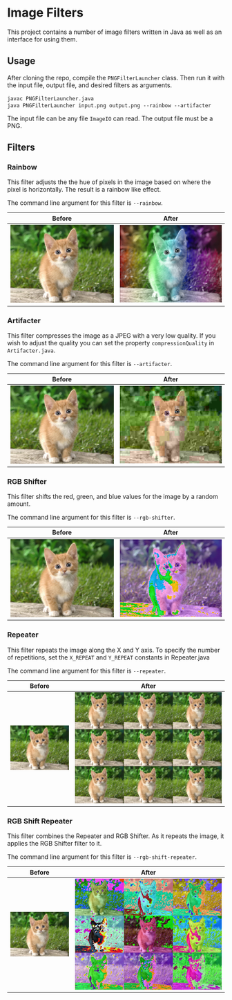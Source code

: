 # Image Filters

This project contains a number of image filters written in Java as well as an interface for using them.

## Usage

After cloning the repo, compile the `PNGFilterLauncher` class.
Then run it with the input file, output file, and desired filters as arguments.

```shell
javac PNGFilterLauncher.java
java PNGFilterLauncher input.png output.png --rainbow --artifacter
```

The input file can be any file `ImageIO` can read.
The output file must be a PNG.

## Filters

### Rainbow

This filter adjusts the the hue of pixels in the image based on where the pixel is horizontally.
The result is a rainbow like effect.

The command line argument for this filter is `--rainbow`.


| Before | After |
|--------|-------|
| ![Before](https://github.com/jmhooper/JavaImageFilters/blob/master/img/rainbow/before.png) | ![After](https://github.com/jmhooper/JavaImageFilters/blob/master/img/rainbow/after.png) |

### Artifacter

This filter compresses the image as a JPEG with a very low quality.
If you wish to adjust the quality you can set the property `compressionQuality` in `Artifacter.java`.

The command line argument for this filter is `--artifacter`.

| Before | After |
|--------|-------|
| ![Before](https://github.com/jmhooper/JavaImageFilters/blob/master/img/artifacter/before.png) | ![After](https://github.com/jmhooper/JavaImageFilters/blob/master/img/artifacter/after.png) |

### RGB Shifter

This filter shifts the red, green, and blue values for the image by a random amount.

The command line argument for this filter is `--rgb-shifter`.

| Before | After |
|--------|-------|
| ![Before](https://github.com/jmhooper/JavaImageFilters/blob/master/img/rgb-shifter/before.png) | ![After](https://github.com/jmhooper/JavaImageFilters/blob/master/img/rgb-shifter/after.png) |

### Repeater

This filter repeats the image along the X and Y axis.
To specify the number of repetitions, set the `X_REPEAT` and `Y_REPEAT` constants in Repeater.java

The command line argument for this filter is `--repeater`.

| Before | After |
|--------|-------|
| ![Before](https://github.com/jmhooper/JavaImageFilters/blob/master/img/repeater/before.png) | ![After](https://github.com/jmhooper/JavaImageFilters/blob/master/img/repeater/after.png) |

### RGB Shift Repeater

This filter combines the Repeater and RGB Shifter.
As it repeats the image, it applies the RGB Shifter filter to it.

The command line argument for this filter is `--rgb-shift-repeater`.

| Before | After |
|--------|-------|
| ![Before](https://github.com/jmhooper/JavaImageFilters/blob/master/img/rgb-shift-repeater/before.png) | ![After](https://github.com/jmhooper/JavaImageFilters/blob/master/img/rgb-shift-repeater/after.png) |
